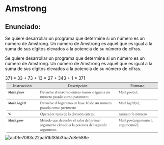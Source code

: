 <h1>Amstrong</h1>
<h2>Enunciado:</h2>
<p>Se quiere desarrollar un programa que determine si un número es un número de Amstrong. Un número de Amstrong es aquel que es igual a la suma de sus dígitos elevados a la potencia de su número de cifras.</p>

<p>Se quiere desarrollar un programa que determine si un número es un número de Amstrong. Un número de Amstrong es aquel que es igual a la suma de sus dígitos elevados a la potencia de su número de cifras.</p>

371 = 33 + 73 + 13 = 27 + 343 + 1 = 371
<img src="./public//cap.png">
![ac0fe7083c22aa51bf85b3ba7c8e588e](https://github.com/user-attachments/assets/458a076e-ea8e-4391-8bd2-c7a1a8560c70)
